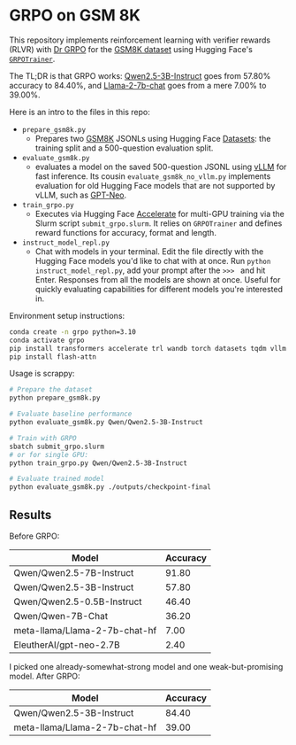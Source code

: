 # GRPO on GSM 8K

This repository implements reinforcement learning with verifier rewards (RLVR)
with [Dr GRPO](https://arxiv.org/abs/2503.20783) for the [GSM8K
dataset](https://huggingface.co/datasets/openai/gsm8k) using
Hugging Face's
[`GRPOTrainer`](https://huggingface.co/docs/trl/main/en/grpo_trainer).

The TL;DR is that GRPO works:
[Qwen2.5-3B-Instruct](https://huggingface.co/Qwen/Qwen2.5-3B-Instruct) goes from
57.80% accuracy to 84.40%, and
[Llama-2-7b-chat](https://huggingface.co/meta-llama/Llama-2-7b-chat-hf) goes
from a mere 7.00% to 39.00%.

Here is an intro to the files in this repo:

- `prepare_gsm8k.py`
  - Prepares two [GSM8K](https://huggingface.co/datasets/openai/gsm8k) JSONLs
    using Hugging Face [Datasets](https://huggingface.co/docs/datasets/en/index):
    the training split and a 500-question evaluation split.
- `evaluate_gsm8k.py`
  - evaluates a model on the saved 500-question JSONL using
    [vLLM](https://github.com/vllm-project/vllm) for fast inference. Its cousin
    `evaluate_gsm8k_no_vllm.py` implements evaluation for old Hugging Face
    models that are not supported by vLLM, such as
    [GPT-Neo](https://huggingface.co/EleutherAI/gpt-neo-2.7B).
- `train_grpo.py`
  - Executes via Hugging Face
    [Accelerate](https://huggingface.co/docs/accelerate/en/index) for multi-GPU
    training via the Slurm script `submit_grpo.slurm`. It relies on
    `GRPOTrainer` and defines reward functions for accuracy, format and length.
- `instruct_model_repl.py`
  - Chat with models in your terminal. Edit the file directly with the Hugging
    Face models you'd like to chat with at once. Run `python
    instruct_model_repl.py`, add your prompt after the `>>> ` and hit Enter.
    Responses from all the models are shown at once. Useful for quickly
    evaluating capabilities for different models you're interested in.

Environment setup instructions:

```bash
conda create -n grpo python=3.10
conda activate grpo
pip install transformers accelerate trl wandb torch datasets tqdm vllm
pip install flash-attn
```

Usage is scrappy:

```bash
# Prepare the dataset
python prepare_gsm8k.py

# Evaluate baseline performance
python evaluate_gsm8k.py Qwen/Qwen2.5-3B-Instruct

# Train with GRPO
sbatch submit_grpo.slurm
# or for single GPU:
python train_grpo.py Qwen/Qwen2.5-3B-Instruct

# Evaluate trained model
python evaluate_gsm8k.py ./outputs/checkpoint-final
```

## Results

Before GRPO:

| Model | Accuracy |
| --- | --- |
| Qwen/Qwen2.5-7B-Instruct | 91.80 |
| Qwen/Qwen2.5-3B-Instruct | 57.80 |
| Qwen/Qwen2.5-0.5B-Instruct | 46.40 |
| Qwen/Qwen-7B-Chat | 36.20 |
| meta-llama/Llama-2-7b-chat-hf | 7.00 |
| EleutherAI/gpt-neo-2.7B | 2.40 |

I picked one already-somewhat-strong model and one weak-but-promising model.
After GRPO:

| Model | Accuracy |
| --- | --- |
| Qwen/Qwen2.5-3B-Instruct | 84.40 |
| meta-llama/Llama-2-7b-chat-hf | 39.00 |
